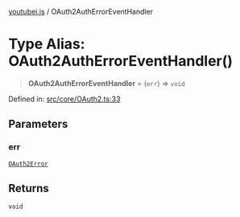 [youtubei.js](../README.md) / OAuth2AuthErrorEventHandler

# Type Alias: OAuth2AuthErrorEventHandler()

> **OAuth2AuthErrorEventHandler** = (`err`) => `void`

Defined in: [src/core/OAuth2.ts:33](https://github.com/LuanRT/YouTube.js/blob/41b810629b3dc2bbebfa322c0c452c3f7303e993/src/core/OAuth2.ts#L33)

## Parameters

### err

[`OAuth2Error`](../youtubei.js/namespaces/Utils/classes/OAuth2Error.md)

## Returns

`void`
